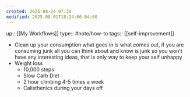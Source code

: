 ```yaml
---
created: 2025-08-24 07:39
modified: 2025-08-01T18:24:06-04:00
---
```

up:: [[My Workflows]]
type:: #note/how-to 
tags:: [[self-improvement]] 
- Clean up your consumption what goes in is what comes out, if you are consuming junk all you can think about and know is junk so you won’t have any interesting ideas, that is only way to keep your self unhappy
- Weight loss 
	- 10,000 steps
	- Slow Carb Diet
	- 2 hour climbing 4-5 times a week
	- Calisthenics during your days off

